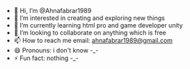 - 👋 Hi, I’m @Ahnafabrar1989
- 👀 I’m interested in creating and exploring new things
- 🌱 I’m currently learning html pro and game developer unity 
- 💞️ I’m looking to collaborate on anything which is free
- 📫 How to reach me email: ahnafabrar1989@gmail.com
- 😄 Pronouns: i don't know -_-
- ⚡ Fun fact: nothing -_-

<!---
Ahnafabrar1989/Ahnafabrar1989 is a ✨ special ✨ repository because its `README.md` (this file) appears on your GitHub profile.
You can click the Preview link to take a look at your changes.
--->
